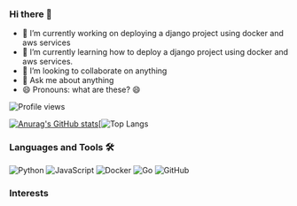 ### Hi there 👋

- 🔭 I’m currently working on deploying a django project using docker and aws services
- 🌱 I’m currently learning how to deploy a django project using docker and aws services.
- 👯 I’m looking to collaborate on anything
- 💬 Ask me about anything
- 😄 Pronouns: what are these? :smile:

![Profile views](https://gpvc.arturio.dev/allexpy)


[![Anurag's GitHub stats](https://github-readme-stats.vercel.app/api?username=allexpy&show_icons=true&bg_color=30,e96443,904e95&title_color=fff&text_color=fff&icon_color=fff)](https://github.com/anuraghazra/github-readme-stats)[![Top Langs](https://github-readme-stats.vercel.app/api/top-langs/?username=allexpy&layout=compact&theme=radical)

### Languages and Tools 🛠 

![Python](http://img.shields.io/badge/-Python-3776AB?style=flat-square&logo=python&logoColor=ffffff)
![JavaScript](https://img.shields.io/badge/-JavaScript-%23F7DF1C?style=flat-square&logo=javascript&logoColor=000000&labelColor=%23F7DF1C&color=%23FFCE5A)
![Docker](https://img.shields.io/badge/-Docker-%23F7DF1C?style=flat-square&logo=docker&logoColor=FFFFFF&labelColor=0093FF&color=0093FF)
![Go](https://img.shields.io/badge/-Go-%23F7DF1C?style=flat-square&logo=go&logoColor=FFFFFF&labelColor=98E9FF&color=98E9FF)
![GitHub](https://img.shields.io/badge/-GitHub-181717?style=flat-square&logo=github)
<br/>

### Interests
<br>
